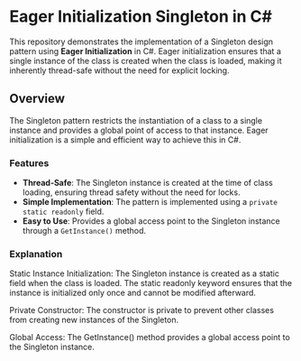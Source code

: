 # Eager Initialization Singleton in C#

This repository demonstrates the implementation of a Singleton design pattern using **Eager Initialization** in C#. Eager initialization ensures that a single instance of the class is created when the class is loaded, making it inherently thread-safe without the need for explicit locking.

## Overview

The Singleton pattern restricts the instantiation of a class to a single instance and provides a global point of access to that instance. Eager initialization is a simple and efficient way to achieve this in C#.

### Features

- **Thread-Safe**: The Singleton instance is created at the time of class loading, ensuring thread safety without the need for locks.
- **Simple Implementation**: The pattern is implemented using a `private static readonly` field.
- **Easy to Use**: Provides a global access point to the Singleton instance through a `GetInstance()` method.

### Explanation

Static Instance Initialization: The Singleton instance is created as a static field when the class is loaded. The static readonly keyword ensures that the instance is initialized only once and cannot be modified afterward.

Private Constructor: The constructor is private to prevent other classes from creating new instances of the Singleton.

Global Access: The GetInstance() method provides a global access point to the Singleton instance.